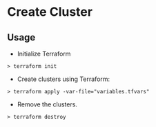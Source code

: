 # Create Cluster

## Usage

* Initialize Terraform

```
> terraform init
```

* Create clusters using Terraform:


```
> terraform apply -var-file="variables.tfvars"
```

* Remove the clusters.

```
> terraform destroy
```
